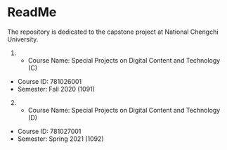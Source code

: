 # ReadMe

The repository is dedicated to the capstone project at National Chengchi University.
1. * Course Name: Special Projects on Digital Content and Technology (C)
* Course ID: 781026001
* Semester: Fall 2020 (1091)

2. * Course Name: Special Projects on Digital Content and Technology (D)
* Course ID: 781027001
* Semester: Spring 2021 (1092)
